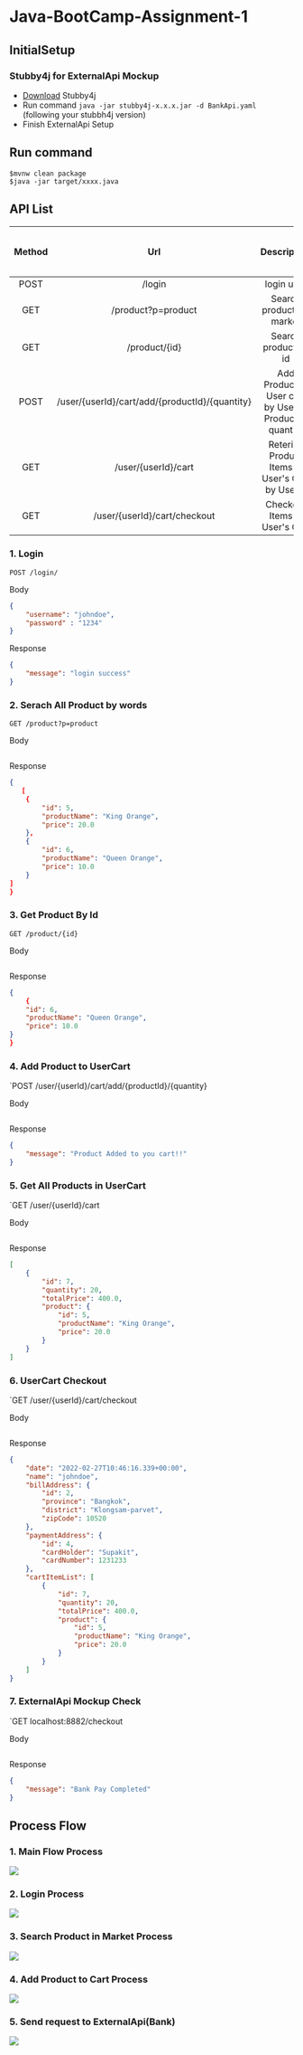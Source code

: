 # Java-BootCamp-Assignment-1
## InitialSetup
### Stubby4j for ExternalApi Mockup
- [Download](www.google.com) Stubby4j 
- Run command ```java -jar stubby4j-x.x.x.jar -d BankApi.yaml``` (following your stubbh4j version)
- Finish ExternalApi Setup

## Run command
```
$mvnw clean package
$java -jar target/xxxx.java
```

## API List
| Method |                       Url                      |                       Description                       | Sample Valid Request Body | Samplat Valid Response Body |
|:------:|:----------------------------------------------:|:-------------------------------------------------------:|:-------------------------:|:---------------------------:|
|  POST  |                     /login                     |                        login user                       |            JSON           |             JSON            |
|   GET  |               /product?p=product               |                Search products in market                |            JSON           |             JSON            |
|   GET  |                  /product/{id}                 |                   Search product by id                  |            JSON           |             JSON            |
|  POST  | /user/{userId}/cart/add/{productId}/{quantity} | Add Product to User cart by UserId, ProductId, quantity |            JSON           |             JSON            |
|   GET  |               /user/{userId}/cart              |     Reterive Product Items in User's Cart by UserId     |            JSON           |             JSON            |
|   GET  |          /user/{userId}/cart/checkout          |              Checkout Items in User's Cart              |            JSON           |             JSON            |

### 1. Login
`POST /login/`

Body
```JSON
{
    "username": "johndoe",
    "password" : "1234"
}
```
Response
```JSON
{
    "message": "login success"
}
```  

### 2. Serach All Product by words
`GET /product?p=product`

Body
```
```
Response
```JSON
{
   [
    {
        "id": 5,
        "productName": "King Orange",
        "price": 20.0
    },
    {
        "id": 6,
        "productName": "Queen Orange",
        "price": 10.0
    }
]
}
```

### 3. Get Product By Id
`GET /product/{id}`

Body
```
```
Response
```JSON
{
    {
    "id": 6,
    "productName": "Queen Orange",
    "price": 10.0
}
}
```

### 4. Add Product to UserCart
`POST /user/{userId}/cart/add/{productId}/{quantity}

Body
```
```
Response
```JSON
{
    "message": "Product Added to you cart!!"
}
``` 

### 5. Get All Products in UserCart
`GET /user/{userId}/cart

Body
```
```
Response
```JSON
[
    {
        "id": 7,
        "quantity": 20,
        "totalPrice": 400.0,
        "product": {
            "id": 5,
            "productName": "King Orange",
            "price": 20.0
        }
    }
]
```

### 6. UserCart Checkout
`GET /user/{userId}/cart/checkout

Body
```
```
Response
```JSON
{
    "date": "2022-02-27T10:46:16.339+00:00",
    "name": "johndoe",
    "billAddress": {
        "id": 2,
        "province": "Bangkok",
        "district": "Klongsam-parvet",
        "zipCode": 10520
    },
    "paymentAddress": {
        "id": 4,
        "cardHolder": "Supakit",
        "cardNumber": 1231233
    },
    "cartItemList": [
        {
            "id": 7,
            "quantity": 20,
            "totalPrice": 400.0,
            "product": {
                "id": 5,
                "productName": "King Orange",
                "price": 20.0
            }
        }
    ]
}
```

### 7. ExternalApi Mockup Check
`GET localhost:8882/checkout

Body
```
```
Response
```JSON
{
    "message": "Bank Pay Completed"
}
```

## Process Flow
### 1. Main Flow Process
[![](https://mermaid.ink/img/pako:eNpN0MFuwyAMANBfsbiMSu0P5FCpTdJeNrVStlsuCLwEJQEE5jA1_fexkWyBC7KfDfjBpFXICtZ54Xp4r1oDaZ14Q8LTDg6HI8wn50BIiSHMZ_5qO23uosNdpudsfsMQYmYlfxN-QIINLDO8e6uiJChHLQdUc8XXyMZWy8VKwZolC2V60l9dzT8C-pcATW-d06bL6U2TOjcpe5SDjf-VF54bLfFFX7K-WoKbV-ihQhJ6nK8cjUomb7ZnE_pJaJVm9vipbBn1OGHLinRU6dcta80zueiUIKyVJutZ8SnGgHsmItnmy0hWkI-4okqLNP9pUc9vMbGD8g)](https://mermaid-js.github.io/mermaid-live-editor/edit/#pako:eNpN0MFuwyAMANBfsbiMSu0P5FCpTdJeNrVStlsuCLwEJQEE5jA1_fexkWyBC7KfDfjBpFXICtZ54Xp4r1oDaZ14Q8LTDg6HI8wn50BIiSHMZ_5qO23uosNdpudsfsMQYmYlfxN-QIINLDO8e6uiJChHLQdUc8XXyMZWy8VKwZolC2V60l9dzT8C-pcATW-d06bL6U2TOjcpe5SDjf-VF54bLfFFX7K-WoKbV-ihQhJ6nK8cjUomb7ZnE_pJaJVm9vipbBn1OGHLinRU6dcta80zueiUIKyVJutZ8SnGgHsmItnmy0hWkI-4okqLNP9pUc9vMbGD8g)


### 2. Login Process
[![](https://mermaid.ink/img/pako:eNplkcFOwzAMhl_FygE2aXuBHkBsrbQNmJAKB9Ry8BrTVbRJlLibULN3J2s2CUQOkfX_n3_LySAqLUkkorZo9vCalgrCeZjkjJanMJ_f-SPt0BjAqiLnPCyKJ103Cl6wpo-IL84cLAtSTBZ6F64bMOjcUVt5YZYjkxbGhhRox4hdz6zVBUhHwOeEttr7rHgLMbcOUmTcobuOyiJlqWroQBJCmtHKkV8NsSRQmkH1bQv3p9izij1b7Zd_hHdyfl1s8dDUyASs4RntF_Hv1dYjuin-O5vReZxkSk7PSlRLJWaiI9thI8OzDqMjeE8dlSIJpQxBpSjVKXC9kWFwJhvWViSf2DqaCexZ59-qEgnbnq5Q2mD4oi6Kpx9R6YwD)](https://mermaid-js.github.io/mermaid-live-editor/edit/#pako:eNplkcFOwzAMhl_FygE2aXuBHkBsrbQNmJAKB9Ry8BrTVbRJlLibULN3J2s2CUQOkfX_n3_LySAqLUkkorZo9vCalgrCeZjkjJanMJ_f-SPt0BjAqiLnPCyKJ103Cl6wpo-IL84cLAtSTBZ6F64bMOjcUVt5YZYjkxbGhhRox4hdz6zVBUhHwOeEttr7rHgLMbcOUmTcobuOyiJlqWroQBJCmtHKkV8NsSRQmkH1bQv3p9izij1b7Zd_hHdyfl1s8dDUyASs4RntF_Hv1dYjuin-O5vReZxkSk7PSlRLJWaiI9thI8OzDqMjeE8dlSIJpQxBpSjVKXC9kWFwJhvWViSf2DqaCexZ59-qEgnbnq5Q2mD4oi6Kpx9R6YwD)

### 3. Search Product in Market Process
[![](https://mermaid.ink/img/pako:eNpdkctqwzAQRX9l0EqB5Ae8aKntvEpbQtNNqbqYWhNHxB4ZSS6EOP9exXZSyG6498xDVydRWE0iEaXDZg8fueInmU5gNnuAVL6iO1CADZY0UZz2aibX7MkF0BgQDMOWHBZ7WBiqdKSynprLUU7bECxDVpniQBd_3vvdltBFe-OsbovQLeRYQR7H_qC_LFwM6NV5J9_YuLtbnu4lMB64rSp4PCteDm2f5LvySxvfVHgEtkzQDG3fisvhyhv8ZrudzEf2Ov3F-ODjHbueWd1O_H_MauzGX1NioG59Y8bM1j3wLLOJmIqaXI1Gx7RPigGUCHuqSYkkljpGrYTic-TaJmZLc22CdSLZYeVpKrANdnvkQiTBtXSFcoPx5-pBPP8BWIaZ-w)](https://mermaid-js.github.io/mermaid-live-editor/edit/#pako:eNpdkctqwzAQRX9l0EqB5Ae8aKntvEpbQtNNqbqYWhNHxB4ZSS6EOP9exXZSyG6498xDVydRWE0iEaXDZg8fueInmU5gNnuAVL6iO1CADZY0UZz2aibX7MkF0BgQDMOWHBZ7WBiqdKSynprLUU7bECxDVpniQBd_3vvdltBFe-OsbovQLeRYQR7H_qC_LFwM6NV5J9_YuLtbnu4lMB64rSp4PCteDm2f5LvySxvfVHgEtkzQDG3fisvhyhv8ZrudzEf2Ov3F-ODjHbueWd1O_H_MauzGX1NioG59Y8bM1j3wLLOJmIqaXI1Gx7RPigGUCHuqSYkkljpGrYTic-TaJmZLc22CdSLZYeVpKrANdnvkQiTBtXSFcoPx5-pBPP8BWIaZ-w)

### 4. Add Product to Cart Process
[![](https://mermaid.ink/img/pako:eNptkstOwzAQRX_F8oZU0AXbLkAQF_qACrWwQDWLwR4aq4kd-YFUNf13HKeNCmIXzT135s7EeyqMRDqiGwt1QV4Z13dZPiDD4Q25z16skUF48gIbHHB9n8qNQ7CiIPVR_NyRKWvyHmbg4RNca8g7w0lZoquNdtiwjClXl7AjvQmdsKr2yujoY8k3zu6k7AlvSA7Wk7xUYosyUuOu-wK-1QY8Ng_Zm0N74RIX9YekP6Zq5z2L9pjEyb4ARxxU2K-jNBEte3vgetJNeEfXTH-FuSTXg15emKbIhMWY4bxLaMeKLkrRH0Kgc4QZjc2M6-l_5WyJQwGlCGXbcBWqCmx7KCXa3LNkma9PB_ylt2PbRT-4nifuaZ0XKLYmxN8UvDdxt-58kXj6c77n9dH6nIRFxgb0ilZoK1AyvpA914Rw6guskNNR_JRgt5xyfYhcqGVsMpbKG0tHX1A6vKIQvFnttKAjbwOeIKYgvrbqSB1-ANl61sA)](https://mermaid-js.github.io/mermaid-live-editor/edit/#pako:eNptkstOwzAQRX_F8oZU0AXbLkAQF_qACrWwQDWLwR4aq4kd-YFUNf13HKeNCmIXzT135s7EeyqMRDqiGwt1QV4Z13dZPiDD4Q25z16skUF48gIbHHB9n8qNQ7CiIPVR_NyRKWvyHmbg4RNca8g7w0lZoquNdtiwjClXl7AjvQmdsKr2yujoY8k3zu6k7AlvSA7Wk7xUYosyUuOu-wK-1QY8Ng_Zm0N74RIX9YekP6Zq5z2L9pjEyb4ARxxU2K-jNBEte3vgetJNeEfXTH-FuSTXg15emKbIhMWY4bxLaMeKLkrRH0Kgc4QZjc2M6-l_5WyJQwGlCGXbcBWqCmx7KCXa3LNkma9PB_ylt2PbRT-4nifuaZ0XKLYmxN8UvDdxt-58kXj6c77n9dH6nIRFxgb0ilZoK1AyvpA914Rw6guskNNR_JRgt5xyfYhcqGVsMpbKG0tHX1A6vKIQvFnttKAjbwOeIKYgvrbqSB1-ANl61sA)


### 5. Send request to ExternalApi(Bank)
[![](https://mermaid.ink/img/pako:eNpFkUtvgzAQhP_KyofKkRL1zqES4IT21KiPG5ct3oIVMK69SEUh_70OD9Una-eb2ZF9FVWvSSSi9uga-FClhXhSqXZwODxBJnP0DGesabdI2TyfAqGvGgiNcc7YGh7A4diRZUCtPYUw5fIzkAeFjF8YNnu-2GtiiJTrbaBJSWWCa3GEF6YOHiEzbXsPTZeoODkv4WuI2jpYHVN-Bgo8nWSG9gLHXyZvsYXUmZU-LXTsB2Goqnu3QhZk0SMTvHodW76tXVZL8d-yn3VNjKadnuXR6plZuNKKvejId2h0fMTrrAhuqKNSJPGq0V9KUdpb5Aan48KjNtx7kXxjG2gvcOD-fbSVSNgPtEHKYPyQbqVuf1qtiLk)](https://mermaid-js.github.io/mermaid-live-editor/edit/#pako:eNpFkUtvgzAQhP_KyofKkRL1zqES4IT21KiPG5ct3oIVMK69SEUh_70OD9Una-eb2ZF9FVWvSSSi9uga-FClhXhSqXZwODxBJnP0DGesabdI2TyfAqGvGgiNcc7YGh7A4diRZUCtPYUw5fIzkAeFjF8YNnu-2GtiiJTrbaBJSWWCa3GEF6YOHiEzbXsPTZeoODkv4WuI2jpYHVN-Bgo8nWSG9gLHXyZvsYXUmZU-LXTsB2Goqnu3QhZk0SMTvHodW76tXVZL8d-yn3VNjKadnuXR6plZuNKKvejId2h0fMTrrAhuqKNSJPGq0V9KUdpb5Aan48KjNtx7kXxjG2gvcOD-fbSVSNgPtEHKYPyQbqVuf1qtiLk)
